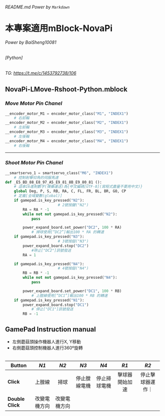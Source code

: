 ###### README.md Power by `Markdown`
# 本專案適用mBlock-NovaPi
###### _Power by BaiSheng10081_
###### [Python]
###### TG: https://t.me/c/1453792738/106
## **NovaPi-LMove-Rshoot-Python.mblock**

### ***Move Motor Pin Chanel***
```python
__encoder_motor_M1 = encoder_motor_class("M1", "INDEX1")
    # 右前輪
__encoder_motor_M2 = encoder_motor_class("M2", "INDEX1")
    # 左前輪
__encoder_motor_M3 = encoder_motor_class("M3", "INDEX1")
    # 左後輪
__encoder_motor_M4 = encoder_motor_class("M4", "INDEX1")
    # 右後輪
```
---
### ***Shoot Motor Pin Chanel***
```python
__smartservo_1 = smartservo_class("M6", "INDEX1")
    # 控制射擊仰角的伺服馬達
def _E5_BD_88_E8_97_A5_E9_81_8B_E9_80_81 (): 
    # 這串16進制數字(彈藥運送)為{中文編碼[UTF-8](寫程式盡量不要用中文)}
    global Deg, P, S, RB, RA, C, FL, FR, BL, BR, GO, CP
    # 定義[全域變數(global)]
    if gamepad.is_key_pressed("N2"):
                        # 2號按鍵("N2")
        RA = RA * -1
        while not not gamepad.is_key_pressed("N2"):
            pass

        power_expand_board.set_power("DC2", 100 * RA)
            # 掃球使用[“DC2”]輸出100 * RA 的轉速
    if gamepad.is_key_pressed("N3"):
                        # 3號按鈕("N3")
        power_expand_board.stop("DC2")
            #停止["DC2"]訊號發送
        RA = 1

    if gamepad.is_key_pressed("N4"):
                        # 4號按鈕("N4")
        RB = RB * -1
        while not not gamepad.is_key_pressed("N4"):
            pass

        power_expand_board.set_power("DC1", 100 * RB)
            # 上膛線使用[“DC1”]輸出100 * RB 的轉速
    if gamepad.is_key_pressed("N1"):
        power_expand_board.stop("DC1")
            # 停止["DC1"]訊號發送
        RB = -1
```
## GamePad Instruction manual
* 左側蘑菇頭操作機器人進行X, Y移動
* 右側蘑菇頭控制機器人進行360º旋轉
<br></br>

| **Button** | *N1*| *N2*| *N3*| *N4*| *R1*| *R2*|
|-|:-:|:-:|:-:|:-:|:--:|:-:|
| **Click**   | 上膛線| 掃球| 停止膛線電機| 停止掃球電機| 擊球器開始加速| 停止擊球器運作｜
| **Double Click**| 改變電機方向| 改變電機方向| 
